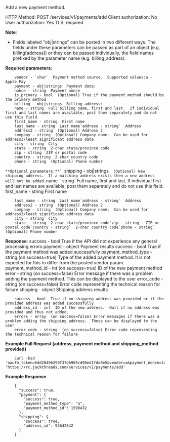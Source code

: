 Add a new payment method.



HTTP Method: POST /services/v1/payments/add
Client authorization: No
User authorization: Yes
TLS: required


**Note**:

* Fields labeled "obj|strings" can be posted in two different ways.  The fields under these parameters can be passed as part of an object (e.g. billing[address]) or they can be passed individually, the field names prefixed by the parameter name (e.g. billing_address).



**Required parameters:**


        vendor - `char`  Payment method source.  Supported values:a - Apple Pay
        payment - obj|strings  Payment data: 
        nonce - string  Payment nonce
        is_primary - bool  (Optional) True if the payment method should be the primary method
        billing - obj|strings  Billing address:
        name - string  Full billing name, first and last.  If individual first and last names are available, post them separately and do not use this field.
        first_name - string  First name
        last_name - string  Last name`address - string`  Address
        address2 - string  (Optional) Address 2
        company - string  (Optional) Company name.  Can be used for address3/least significant address data
        city - string  City
        state - string  2-char state/province code
        zip - string  ZIP or postal code
        country - string  2-char country code
        phone - string  (Optional) Phone number
        

``**Optional parameters:**`
``shipping - obj|strings`  (Optional) New shipping address.  If a matching address exists then a new address will not be added.`name - string`  Full name, first and last.  If individual first and last names are available, post them separately and do not use this field.
        first_name - string  First name

        last_name - string  Last name`address - string`  Address
        address2 - string  (Optional) Address 2
        company - string  (Optional) Company name.  Can be used for address3/least significant address data
        city - string  City
        state - string  2-char state/province code`zip - string`  ZIP or postal code`country - string`  2-char country code`phone - string`  (Optional) Phone number



**Response**:
        success - bool  True if the API did not experience any general processing errors
        payment - object  Payment results
        success - bool  True if the payment method was added successfully
        payment_method_type - string  (on success=true) Type of the added payment method.  It is not expected for this to differ from the posted vendor param.
        payment_method_id - int  (on success=true) ID of the new payment method
        error - string  (on success=false) Error message if there was a problem adding the payment method.  This can be displayed to the user
        error_code - string  (on success=false) Error code representing the technical reason for failure
        shipping - object  Shipping address results

        success - bool  True if no shipping address was provided or if the provided address was added successfully
        address_id - int  ID of the new address.  Null if no address was provided and thus not added.
        errors - array  (on success=false) Error messages if there was a problem adding the shipping address.  These can be displayed to the user
        error_code - string  (on success=false) Error code representing the technical reason for failure


**Example Full Request (address, payment method and shipping_method provided)**

        curl -ksd 'oauth_token=6dd20496299f37eb909cd98ed1fde0e5&vendor=a&payment_nonce=1a2b3c4d5e6ff6e5d4c3b2a1&billing_name=Johnathan%20Doe&billing_address=568%20Broadway&shipping_name=John%20Doe' 'https://rc.jackthreads.com/services/v1/payments/add'


**Example Response**




        {
          "success": true,
          "payment": {
            "success": true,
            "payment_method_type": "a",
            "payment_method_id": 1598432
          },
          "shipping": {
            "success": true,
            "address_id": 95642842
          }
        }